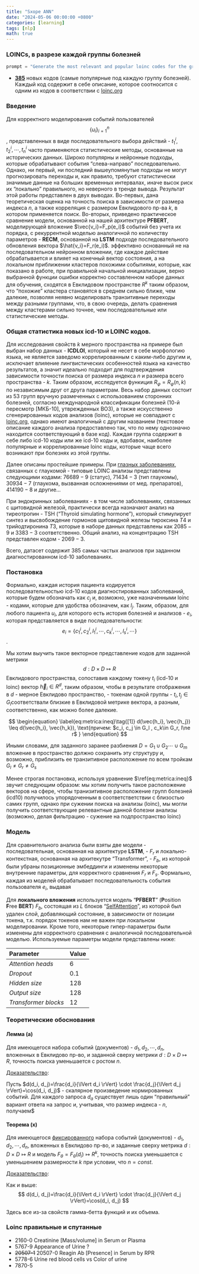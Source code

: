 ```yaml
---
title: "Sxope ANN"
date: "2024-05-06 00:00:00 +0800"
categories: [learning]
tags: [nlp]
math: true
---
```


### LOINCs, в разрезе каждой группы болезней

```python
prompt = "Generate the most relevant and popular loinc codes for the group {cluster} with short description. Please answer using codes that actually existed. Respond shortly in JSON format. Respond in JSON format only via {{\"LOINC_CODES\": {{\"code\": <YOUR_LOINC_CODE>, \"description\":<YOUR_DESCRIPTION>}}}}!"
```

- **<u>385</u>** новых кодов (самые популярные под каждую группу болезней). Каждый код содержит в себе описание, которое соотносится с одним из кодов в соответствии с <a href="https://www.loinc.org">loinc.org</a>

### Введение

Для корректного моделирования событий пользователей $$\{u_i\}_{i=1}^{n}$$, представленных в виде последовательного выбора действий - $t^i_1, t^i_2,\cdots, t^i_n$ часто применяются статистические методы, основанные на исторических данных. Широко популярны и нейронные подходы, которые обрабатывают события “слева-направо” последовательно. Однако, ни первый, ни последний вышеупомянутые подходы не могут прогнозировать переходы и, как правило, требуют статистически значимые данные на больших временных интервалах, иначе высок риск их “локально” правильного, но неверного в тренде вывода. Результат этой работы представлен в двух выводах. Во-первых, дана теоретическая оценка на точность поиска в зависимости от размера индекса $n$, а также корреляция с размером Евклидового пр-ва $k$, в котором применяется поиск. Во-вторых, приведено практическое сравнение модели, основанной на нашей архитектуре **PFBERT**, моделирующей вложение $\vec{v_i}=F_p(e_i)$ событий без учета их порядка, с рекуррентной моделью аналогичной по количеству параметров - **RECM**, основанной на **LSTM** подходе последовательного обновления вектора $\hat{v_i}=F_r(e_i)$. эффективно основанный не на последовательном нейронном вложении, где каждое действие обрабатывается и влияет на конечный вектор состояния, а на локальном приближении кластеров похожими событиями, которые, как показано в работе, при правильной начальной инициализации, верно выбранной функции ошибки корректно составленном наборе данных для обучения, сходятся в Евклидовом пространстве $R^k$ таким образом, что “похожие” кластера становятся в среднем сильно ближе, чем далекие, позволяя неявно моделировать транзитивные переходы между разными группами, что, в свою очередь, делать сравнения между кластерами сильно точнее, чем последовательные или статистические методы.

### Общая статистика новых icd-10 и LOINC кодов.

Для исследования свойств $k$ мерного пространства на примере был выбран набор данных - **ICDLOI**, который не несет в себе морфологию языка, не является заведомо коррелированным с каким-либо другим и, исключает влияение лингвистических особенностей языка на качество результатов, а значит идеально подходит для подтверждения зависимости точности поиска от размера индекса $n$ и размера всего пространства - $k$. Таким образом, исследуется функиция $R_\varphi=R_\varphi(n, k)$ по независимым друг от друга параметрам. Весь набор данных состоит из $53$ групп вручную размеченных с использованием сторонних болезней, согласно международной классификации болезней (10-й пересмотр [МКБ-10], утврежденных ВОЗ), а также искусственно сгенерированных кодов анализов (loinc), которые не совпадают с <a href="https://loinc.org">loinc.org</a>, однако имеют аналогичный с другим названием (текстовое описание каждого анализа предоставлено так, что по нему однозначно находится соответствующий в базе код). Каждая группа содержит в себе либо icd-10 коды или же icd-10 коды и, вдобавок, наиболее популярные и коррелированные loinc коды, которые чаще всего возникают при болезнях из этой группы.

<!-- Общее распределение данных на графике ниже. <TODO> -->

Далее описаны простейшие примеры. При <u>глазных заболеваниях</u>, связанных с глаукомой - типовые LOINC анализы представлены следующими кодами: $76689-9$ (статус), $71434-3$ (тип глаукомы), $30934-7$ (глаукома, вызванная осложнениями от мед. препаратов), $414190-8$​ и другие…

При эндокринных заболеваниях - в том числе заболеваниях, связанных с щитовидной железой, практически всегда назначают анализ на тиреотропин - TSH (“Thyroid simulating hormone”), который стимулирует синтез и высвобождение гормонов щитовидной железы тироксина $T4$ и трийодтиронина $T3$, которые в наборе данных представлены как $2085-9$ и $3383-3$ соответственно. Общий анализ, на концентрацию TSH представлен кодом - $2069-3$.

Всего, датасет содержит $385$ самых частых анализов при заданном диагностированном icd-10 заболеваниях.

<!-- Общее распределение представлено ниже. (TODO) -->

### Постановка

Формально, каждая история пациента кодируется последовательностью icd-10 кодов диагностированных заболеваний, которые будем обозначать как $c_j$ и, возможно, уже назначенными loinc - кодами, которые для удобства обозначем, как $l_j$. Таким, образом, для любого пациента $u_i$, для которого есть история болезней и анализов - $e_i$, которая представляется в виде последовательности: $$e_i=\{c^i_{1}, c^i_2, l^i_1, \cdots, c^i_k, \cdots, l^i_s, \cdots\}$$.

Мы хотим выучить такое векторное представление кодов для заданной метрики $$d:D\times D\mapsto R$$ Евклидового пространства, сопоставив каждому токену $t_i$ (icd-10 и loinc) вектор $\vec{h}_i \in R^d$, таким образом, чтобы в результате отображения в $d$ - мерное Евклидово пространство, - токенам одной группы - $t_i, t_j \in G_l$​ соответствали близкие в Евклидовой метрике вектора, а разным, соответственно, как можно более далекие.

$$
\begin{equation}
    \label{eq:metrica:ineq}\tag{[1]}
    d(\vec{h_i}, \vec{h_j}) \leq d(\vec{h_i}, \vec{h_k}), \text{причем: $c_i, c_j \in G_l , c_k\in G_r, l\ne r$ }
\end{equation}
$$

Иными словами, для заданного заранее разбиения $D=G_1 \cup G_2 \cdots \cup G_m$ вложение в пространство должно сохранить эту структуру и, возможно, приблизить ее транзитивное расположение по всем тройкам $G_l \neq G_r \neq G_s$

Менее строгая постановка, используя уравнение $\ref{eq:metrica:ineq}$​ звучит следующим образом: мы хотим получить такое расположение векторов на сфере, чтобы транизитивное расположение групп болезней (icd10) получилось упорядоченным в соответстветствии с близостью самих групп, однако при сужении поиска на анализы (loinc), мы могли получить соответствующие релевантные данной болезни анализы (возможно, делая фильтрацию - сужение на подпространство loinc)

### Модель

Для сравнительного анализа были взяты две модели - последовательная, основанная на архитектуре **LSTM**, - $F_r$ и локально-контекстная, основанная на архитекутре “Transformer”, - $F_b$, из которой были убраны позиционные эмбеддинги и изменены некоторые внутренние параметры, для корректного сравнения $F_r$ и $F_s$. Формально, каждая из моделей обрабатывает последовательность события пользователя $e_i$, выдавая

Для **локального вложения** используется модель “**PFBERT**” (**P**osition **F**ree **BERT**) $F_{b}$, состоящая из $L$​ блоков “<u>SelfAttention</u>”, из которой был удален слой, добавляющий состояние, в зависимости от позиции токена, т.к. порядок токенов нам не важен при локальном моделировании. Кроме того, некоторые гипер-параметры были изменены для корректного сравнения с аналогичной последовательной моделью. Используемые параметры модели представлены ниже:

<!-- <TODO> # добавить таблицу PFBERT -->

| Parameter                   | Value |
| :-------------------------- | ----- |
| $Attention\text{ }heads$    | $6$   |
| $Dropout$                   | $0.1$ |
| $Hidden\text{ }size$        | $128$ |
| $Output\text{ } size$       | $128$ |
| $Transformer\text{ }blocks$ | $12$  |

<!-- <TODO># добавить таблицу для RECM -->

### Теоретические обоснования

#### Лемма (a)

Для имеющегося набора событий (документов) - $d_1, d_2, \cdots, d_n$, вложенных в Евклидово пр-во, и заданной сверху метрики $d: D\times D\mapsto R$, точность поиска уменьшается с ростом $n$.

<u>Доказательство</u>:

Пусть $d(d_i, d_j)=\frac{d_i}{\lVert d_i \rVert} \cdot \frac{d_j}{\lVert d_j \rVert}=\cos(d_i, d_j)$​ - скалярное произведение нормированных событий. Для каждого запроса $d_a$ существует лишь один “правильный” вариант ответа на запрос и, учитывая, что размер индекса - $n$, получаем$

#### Теорема (x)

Для имеющегося <u>фиксированного</u> набора событий (документов) - $d_1, d_2, \cdots, d_n$, вложенных в Евклидово пр-во, и заданные сверху метрика $d:D\times D \mapsto R$ и модель $F_{\theta}=F_{\theta}(d_i) \mapsto R^k$, точность поиска уменьшается с уменьшением размерности $k$ при условии, что $n=const$​.

<u>Доказательство</u>:

Как и выше: $$ d(d_i, d_j)=\frac{d_i}{\lVert d_i \rVert} \cdot \frac{d_j}{\lVert d_j \rVert}=\cos(d_i, d_j) $$

Здесь все из-за свойств гамма-бетта функций и их объема.

### Loinc правильные и спутанные

- 2160-0 Creatinine [Mass/volume] in Serum or Plasma
- 5767-9 Appearance of Urine ?
- ~~20507-1~~ 20507-0 Reagin Ab [Presence] in Serum by RPR
- 5778-6 Urine red blood cells vs Color of urine
- 7870-5
